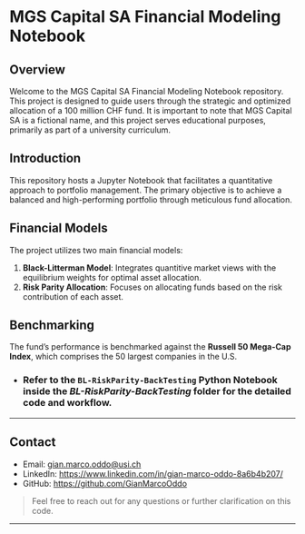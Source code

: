 # MGS Capital SA Financial Modeling Notebook

## Overview
Welcome to the MGS Capital SA Financial Modeling Notebook repository. This project is designed to guide users through the strategic and optimized allocation of a 100 million CHF fund. It is important to note that MGS Capital SA is a fictional name, and this project serves educational purposes, primarily as part of a university curriculum.


## Introduction
This repository hosts a Jupyter Notebook that facilitates a quantitative approach to portfolio management. The primary objective is to achieve a balanced and high-performing portfolio through meticulous fund allocation.

## Financial Models
The project utilizes two main financial models:
1. **Black-Litterman Model**: Integrates quantitive market views with the equilibrium weights for optimal asset allocation.
2. **Risk Parity Allocation**: Focuses on allocating funds based on the risk contribution of each asset.

## Benchmarking
The fund’s performance is benchmarked against the **Russell 50 Mega-Cap Index**, which comprises the 50 largest companies in the U.S.

- ### Refer to the `BL-RiskParity-BackTesting` Python Notebook inside the *BL-RiskParity-BackTesting* folder for the detailed code and workflow.

---
## Contact

- Email: gian.marco.oddo@usi.ch
- LinkedIn: https://www.linkedin.com/in/gian-marco-oddo-8a6b4b207/
- GitHub: https://github.com/GianMarcoOddo
> Feel free to reach out for any questions or further clarification on this code.
---
